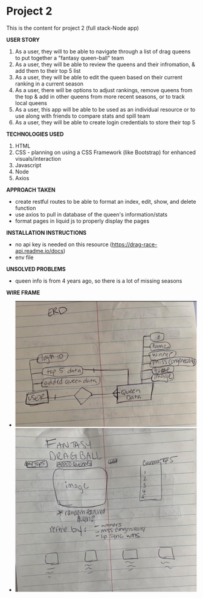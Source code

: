 # Project 2
This is the content for project 2 (full stack-Node app)

**USER STORY**
1. As a user, they will to be able to navigate through a list of drag queens to put together a "fantasy queen-ball" team
2. As a user, they will be able to review the queens and their infromation, & add them to their top 5 list
3. As a user, they will be able to edit the queen based on their current ranking in a current season
4. As a user, there will be options to adjust rankings, remove queens from the top & add in other queens from more recent seasons, or to track local queens
5. As a user, this app will be able to be used as an individual resource or to use along with friends to compare stats and spill team
6. As a user, they will be able to create login credentials to store their top 5


**TECHNOLOGIES USED**
1. HTML
2. CSS - planning on using a CSS Framework (like Bootstrap) for enhanced visuals/interaction
3. Javascript 
4. Node 
5. Axios

**APPROACH TAKEN**
- create restful routes to be able to format an index, edit, show, and delete function
- use axios to pull in database of the queen's information/stats
- format pages in liquid js to properly display the pages

**INSTALLATION INSTRUCTIONS**
- no api key is needed on this resource (https://drag-race-api.readme.io/docs)
- env file

**UNSOLVED PROBLEMS**
- queen info is from 4 years ago, so there is a lot of missing seasons

**WIRE FRAME**
- ![ERD](images/ERD.png)
- ![page](images/index_page.png)